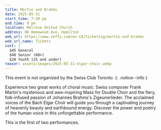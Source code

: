 ```yaml
---
title: Martin and Brahms
date: 2025-05-31
start_time: 7:30 pm
end_time: 9 pm
location: Melrose United Church
address: 86 Homewood Ave, Hamilton
web_url: https://www.zeffy.com/en-CA/ticketing/martin-and-brahms
web_url_name: Tickets
cost: |
  $45 General
  $40 Senior (60+)
  $20 Youth (25 and under)
teaser: assets/images/2025-05-31-elgar-choir.webp
---
```


This event is not organized by the Swiss Club Toronto.
{: .notice--info }

Experience two great works of choral music: Swiss composer Frank Martin's
mysterious and awe-inspiring Mass for Double Choir and the fiery, folk-infused
passion of Johannes Brahms's Zigeunerlieder. The acclaimed voices of the Bach
Elgar Choir will guide you through a captivating journey of heavenly beauty and
earthbound energy. Discover the power and poetry of the human voice in this
unforgettable performance.

This is the first of two performances.
